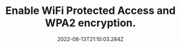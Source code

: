 ---
title: Enable WiFi Protected Access and WPA2 encryption.
date: "2022-08-13T21:10:03.284Z"
description: "Here is a quick guide on enabling these. https://blog.securitybrigade.com/wireless-security-how-to-enable-wep-and-wpa-encryption/
By doing this, you prevent unauthorised users from accessing the information being passed across your network."
position: 18
section: "Your network"
---